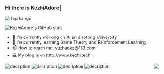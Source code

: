 ### Hi there is KezhiAdore👋

<!--
**KezhiAdore/KezhiAdore** is a ✨ _special_ ✨ repository because its `README.md` (this file) appears on your GitHub profile.

Here are some ideas to get you started:
-->



![Top Langs](https://github-readme-stats.vercel.app/api/top-langs/?username=KezhiAdore&layout=compact&show_icons=true&theme=radical)

![KezhiAdore's GitHub stats](https://github-readme-stats.vercel.app/api?username=KezhiAdore&show_icons=true&theme=radical)


- 🔭 I’m currently working on Xi'an Jiaotong University
- 🌱 I’m currently learning Game Theory and Reinforcement Learning
- 📫 How to reach me: yuzhaokz@163.com
- 💻 My blog is on http://www.kezhi.tech

![decription](https://img.shields.io/badge/language-python-blueyellow)  ![decription](https://img.shields.io/badge/language-c++-orange)
![decription](https://img.shields.io/badge/tools-vscode-blue)  ![decription](https://img.shields.io/badge/tools-vstudio-darkviolet)
<img src="https://profile-counter.glitch.me/KezhiAdore/count.svg" align="right">
